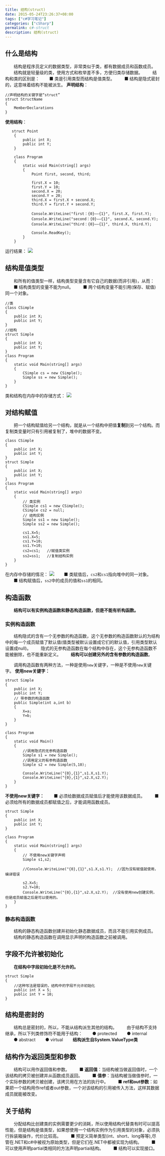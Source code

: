 ```yaml
---
title: 结构(struct)
date: 2015-05-24T23:26:37+08:00
tags: ["c#学习笔记"]
categories: ["cSharp"]
permalink: c#-struct
description: 结构(struct)
---
```

## 什么是结构
　　结构是程序员定义的数据类型，非常类似于类，都有数据成员和函数成员。
　　结构就是轻量级的类，使用方式和枚举差不多，方便归类存储数据。
　　结构和类的区别是：
　　■ 类是引用类型而结构是值类型。
　　■ 结构是隐式密封的，这意味着结构不能被派生。
**声明结构**：
```
//声明结构的关键字是“struct”
struct StructName
{
    MemberDeclarations
}
```
<!--more-->
**使用结构**：
```
   struct Point
    {
        public int X;
        public int Y;
    }

    class Program
    {
        static void Main(string[] args)
        {
            Point first, second, third;

            first.X = 10;
            first.Y = 10;
            second.X = 20;
            second.Y = 20;
            third.X = first.X + second.X;
            third.Y = first.Y + second.Y;

            Console.WriteLine("first：{0}——{1}", first.X, first.Y);
            Console.WriteLine("second：{0}——{1}", second.X, second.Y);
            Console.WriteLine("third：{0}——{1}", third.X, third.Y);

            Console.ReadKey();
        }
    }
```
运行结果：
![](/image/cSharp/cSharp75.png)

## 结构是值类型
　　和所有的值类型一样，结构类型变量含有它自己的数据(而非引用)，从而：
　　■ 结构类型的变量不能为null。
　　■ 两个结构变量不能引用(保存、赋值)同一个对象。

```
//类
class CSimple 
{
    public int X;
    public int Y;
}
//结构
struct Simple
{
    public int X;
    public int Y;
}
class Program
{
    static void Main(string[] args)
    {
        CSimple cs = new CSimple();
        Simple ss = new Simple();
    }
}
```
类和结构在内存中的存储方式：
![](/image/cSharp/cSharp76.png)

## 对结构赋值
　　把一个结构赋值给另一个结构，就是从一个结构中把值**复制**到另一个结构。而复制类变量时只有引用被复制了，堆中的数据不变。
```
class CSimple
{
    public int X;
    public int Y;
}
struct Simple
{
    public int X;
    public int Y;
}
class Program
{
    static void Main(string[] args)
    {
        // 类实例
        CSimple cs1 = new CSimple();
        CSimple cs2 = null;
        // 结构实例
        Simple ss1 = new Simple();
        Simple ss2 = new Simple();
        
        cs1.X=5;
        ss1.X=5;
        cs1.Y=10;
        ss1.Y=10;
        cs2=cs1;   //赋值类实例
        ss2=ss1;   //复制结构实例
    }
}
```
在内存中存储的情况：
![](/image/cSharp/cSharp77.png)
　　■ 类赋值后，`cs2`和`cs1`指向堆中的同一对象。
　　■ 结构赋值后，`ss2`中的成员的值和`ss1`的相同。　

## 构造函数
　　**结构可以有实例构造函数和静态构造函数，但是不能有析构函数。**

### 实例构造函数
　　结构隐式的含有一个无参数的构造函数，这个无参数的构造函数默认的为结构中的每一个成员赋值了默认值(值类型被默认设置成它们的默认值，引用类型默认设置成null)。
　　隐式的无参构造函数在每个结构中存在，这个无参构造函数不能被删除，也不能重新定义。
　　**结构可以创建另外的含有参数的构造函数**。

　　调用构造函数有两种方法，一种是使用`new`关键字，一种是不使用`new`关键字。
**使用new关键字：**
```
struct Simple
{
    public int X;
    public int Y;
    // 带参数的构造函数
    public Simple(int a,int b)
    {
        X=a;
        Y=b;
    }
}

class Program
{
    static void Main()
    {
        //调用隐式的无参构造函数
        Simple s1 = new Simple();
        //调用定义的有参构造函数
        Simple s2 = new Simple(5,10);
        
        Console.WriteLine("{0},{1}",s1.X,s1.Y);
        Console.WriteLine("{0},{1}",s2.X,s2.Y);
    }
}
```
**不使用new关键字：**
　　■ 必须给数据成员赋值后才能使用该数据成员。
　　■ 必须给所有的数据成员都赋值之后，才能调用函数成员。
```
struct Simple
{
    public int X;
    public int Y;
}

class Program
{
    static void Main(string[] args)
    {
        // 不使用new关键字声明
        Simple s1,s2;
        
        //Console.WriteLine("{0},{1}",s1.X,s1.Y);  //因为没有赋值就使用，编译错误
        
        s2.X=5;
        s2.Y=10;
        Console.WriteLine("{0},{1}",s2.X,s2.Y);  //没有使用new创建实例，但是成员赋值之后是可以使用的。
    }
}
```

### 静态构造函数
　　结构的静态构造函数创建并初始化静态数据成员，而且不能引用实例成员。
　　结构的静态构造函数在调用显示声明的构造函数之前被调用。

## 字段不允许被初始化
　　**在结构中字段初始化是不允许的。**
```
struct Simple
{
    //这种写法是错误的，结构中的字段不允许初始化
    public int X = 5;
    public int Y = 10;
}
```

## 结构是密封的
　　结构总是密封的，所以，不能从结构派生其他的结构。
　　由于结构不支持继承，所以下列类修饰符不能用于结构：
　　● protected
　　● internal
　　● abstract
　　● virtual
　　**结构派生自System.ValueType类**

## 结构作为返回类型和参数
　　结构可以用作返回值和参数。
　　■ **返回值**：当结构被当做返回值时，一个该结构的拷贝被创建并从函数成员返回。
　　■ **值参**：当结构被当做值参时，一个实际参数的拷贝被创建，该拷贝用在方法的执行中。
　　■ **ref和out参数**：如果把一个结构用作ref或者out参数，一个对该结构的引用被传入方法，这样其数据成员就能被改变。

## 关于结构
　　分配结构比创建类的实例需要更少的消耗，所以使用结构代替类有时可以提高性能，但是结构是值类型，如果想使用一个结构实例作为引用类型的对象，必须执行拆装箱操作，代价比较高。
　　■ 预定义简单类型(int、short、long等等),尽管在.NET和c#中被视为原始类型，但是它们在.NET中都被实现为结构。
　　■ 可以使用声明partial类相同的方法声明partial结构。
　　■ 结构可以实现接口。
